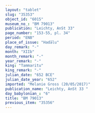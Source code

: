 ```yaml
---
layout: "tablet"
slug: "35353"
object_id: "6015"
museum_no_: "BM 79013"
publication: "Leichty, AnSt 33"
page_number: "153-55, pl. 34"
period: "ENB"
place_of_issue: "Hadālu"
day_remark: "-"
month: "XIIb"
month_remark: "-"
year_remark: "-"
king: "Tammaritu"
king_remark: "-"
julian_date: "652 BCE"
julian_date_year: "652"
imported: "Melanie Gross (20/05/2017)"
publication_name: "Leichty, AnSt 33 "
day_babylonian_: "6"
title: "BM 79013"
previous_item: "35356"
---
```

